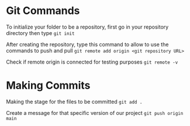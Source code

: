 # Git Commands

To initialize your folder to be a repository, first go in your repository directory then type
```git init```


After creating the repository, type this command to allow to use the commands to push and pull
```git remote add origin <git repository URL>```

Check if remote origin is connected for testing purposes
```git remote -v ```

# Making Commits
Making the stage for the files to be committed 
```git add .```

Create a message for that specific version of our project
```git push origin main```


